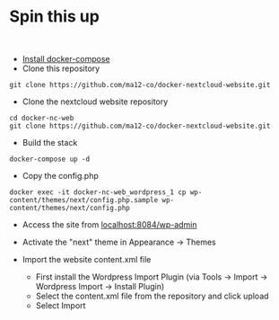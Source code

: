 # Spin this up
​
- [Install docker-compose](https://docs.docker.com/compose/install/)
​
- Clone this repository


```
git clone https://github.com/ma12-co/docker-nextcloud-website.git
```

- Clone the nextcloud website repository

```
cd docker-nc-web
git clone https://github.com/ma12-co/docker-nextcloud-website.git
``` 

- Build the stack

```
docker-compose up -d
```

- Copy the config.php
​
```
docker exec -it docker-nc-web_wordpress_1 cp wp-content/themes/next/config.php.sample wp-content/themes/next/config.php
```

- Access the site from [localhost:8084/wp-admin](http://localhost:8084/wp-admin)

- Activate the "next" theme in Appearance -> Themes

- Import the website content.xml file
  * First install the Wordpress Import Plugin (via Tools -> Import -> Wordpress Import -> Install Plugin)
  * Select the content.xml file from the repository and click upload
  * Select Import

